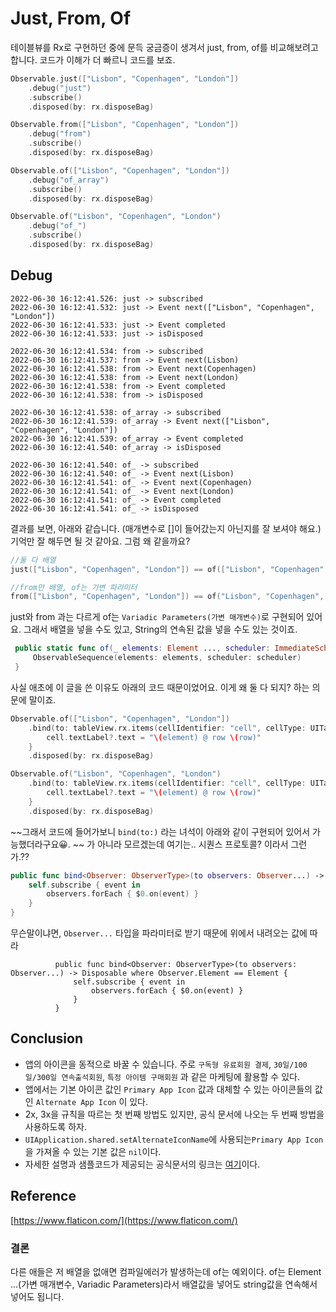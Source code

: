 
# Just, From, Of

테이블뷰를 Rx로 구현하던 중에 문득 궁금증이 생겨서 just, from, of를 비교해보려고 합니다.
코드가 이해가 더 빠르니 코드를 보죠. 


```swift
Observable.just(["Lisbon", "Copenhagen", "London"])
    .debug("just")
    .subscribe()
    .disposed(by: rx.disposeBag)

Observable.from(["Lisbon", "Copenhagen", "London"])
    .debug("from")
    .subscribe()
    .disposed(by: rx.disposeBag)

Observable.of(["Lisbon", "Copenhagen", "London"])
    .debug("of_array")
    .subscribe()
    .disposed(by: rx.disposeBag)

Observable.of("Lisbon", "Copenhagen", "London")
    .debug("of_")
    .subscribe()
    .disposed(by: rx.disposeBag)
```

## Debug
```
2022-06-30 16:12:41.526: just -> subscribed
2022-06-30 16:12:41.532: just -> Event next(["Lisbon", "Copenhagen", "London"])
2022-06-30 16:12:41.533: just -> Event completed
2022-06-30 16:12:41.533: just -> isDisposed

2022-06-30 16:12:41.534: from -> subscribed
2022-06-30 16:12:41.537: from -> Event next(Lisbon)
2022-06-30 16:12:41.538: from -> Event next(Copenhagen)
2022-06-30 16:12:41.538: from -> Event next(London)
2022-06-30 16:12:41.538: from -> Event completed
2022-06-30 16:12:41.538: from -> isDisposed

2022-06-30 16:12:41.538: of_array -> subscribed
2022-06-30 16:12:41.539: of_array -> Event next(["Lisbon", "Copenhagen", "London"])
2022-06-30 16:12:41.539: of_array -> Event completed
2022-06-30 16:12:41.540: of_array -> isDisposed

2022-06-30 16:12:41.540: of_ -> subscribed
2022-06-30 16:12:41.540: of_ -> Event next(Lisbon)
2022-06-30 16:12:41.541: of_ -> Event next(Copenhagen)
2022-06-30 16:12:41.541: of_ -> Event next(London)
2022-06-30 16:12:41.541: of_ -> Event completed
2022-06-30 16:12:41.541: of_ -> isDisposed

```

결과를 보면, 아래와 같습니다. (매개변수로 []이 들어갔는지 아닌지를 잘 보셔야 해요.) 
기억만 잘 해두면 될 것 같아요. 그럼 왜 같을까요? 

```swift
//둘 다 배열
just(["Lisbon", "Copenhagen", "London"]) == of(["Lisbon", "Copenhagen", "London"]) 

//from만 배열, of는 가변 파라미터 
from(["Lisbon", "Copenhagen", "London"]) == of("Lisbon", "Copenhagen", "London")
```

just와 from 과는 다르게 of는 `Variadic Parameters(가변 매개변수)`로 구현되어 있어요. 그래서 배열을 넣을 수도 있고, String의 연속된 값을 넣을 수도 있는 것이죠. 

```swift
 public static func of(_ elements: Element ..., scheduler: ImmediateSchedulerType = CurrentThreadScheduler.instance) -> Observable<Element> {
	 ObservableSequence(elements: elements, scheduler: scheduler)
 }
```

사실 애초에 이 글을 쓴 이유도 아래의 코드 때문이었어요. 이게 왜 둘 다 되지? 하는 의문에 말이죠. 

```swift
Observable.of(["Lisbon", "Copenhagen", "London"])
    .bind(to: tableView.rx.items(cellIdentifier: "cell", cellType: UITableViewCell.self)) { (row, element, cell) in
        cell.textLabel?.text = "\(element) @ row \(row)"
    }
    .disposed(by: rx.disposeBag)

Observable.of("Lisbon", "Copenhagen", "London")
    .bind(to: tableView.rx.items(cellIdentifier: "cell", cellType: UITableViewCell.self)) { (row, element, cell) in
        cell.textLabel?.text = "\(element) @ row \(row)"
    }
    .disposed(by: rx.disposeBag)
```

~~그래서 코드에 들어가보니 `bind(to:)` 라는 녀석이 아래와 같이 구현되어 있어서 가능했더라구요😀. 
~~
가 아니라 모르겠는데 여기는.. 시퀀스 프로토콜? 이라서 그런가.?? 

```swift
public func bind<Observer: ObserverType>(to observers: Observer...) -> Disposable where Observer.Element == Element {
    self.subscribe { event in
        observers.forEach { $0.on(event) }
    }
}
```

무슨말이냐면, `Observer...` 타입을 파라미터로 받기 때문에 위에서 내려오는 값에 따라 

              public func bind<Observer: ObserverType>(to observers: Observer...) -> Disposable where Observer.Element == Element {
                  self.subscribe { event in
                      observers.forEach { $0.on(event) }
                  }
              }



## Conclusion
- 앱의 아이콘을 동적으로 바꿀 수 있습니다. 주로 `구독형 유료회원 결제`, `30일/100일/300일 연속출석회원`, `특정 아이템 구매회원` 과 같은 마케팅에 활용할 수 있다.  
- 앱에서는 기본 아이콘 값인 `Primary App Icon` 값과 대체할 수 있는 아이콘들의 값인 `Alternate App Icon` 이 있다.
- 2x, 3x을 규칙을 따르는 첫 번째 방법도 있지만, 공식 문서에 나오는 두 번째 방법을 사용하도록 하자. 
- `UIApplication.shared.setAlternateIconName`에 사용되는`Primary App Icon`을 가져올 수 있는 기본 값은 `nil`이다. 
- 자세한 설명과 샘플코드가 제공되는 공식문서의 링크는 [여기](https://developer.apple.com/documentation/xcode/asset_management/configuring_your_app_to_use_alternate_app_icons)이다.

    
## Reference 
[https://www.flaticon.com/](https://www.flaticon.com/)

### 결론 

다른 애들은 저 배열을 없애면 컴파일에러가 발생하는데 of는 예외이다. 
of는 Element ...(가변 매개변수, Variadic Parameters)라서 배열값을 넣어도 string값을 연속해서 넣어도 됩니다.
 





